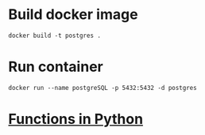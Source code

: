 # Build docker image
    docker build -t postgres .

# Run container
    docker run --name postgreSQL -p 5432:5432 -d postgres

# [Functions in Python](https://www.postgresql.org/docs/current/plpython-funcs.html)